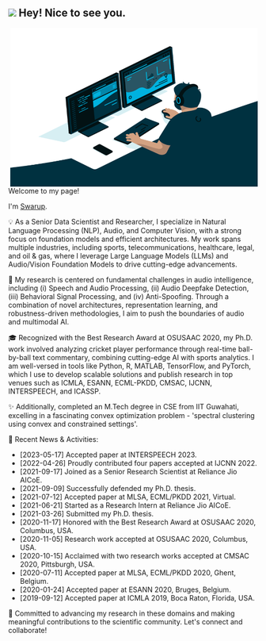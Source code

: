 <meta name="google-site-verification" content="ZzArCr6aMYdxYeeiwdC44bHOSFraUB7laMC1Qr5fmQo" />

<h2><img src="https://emojis.slackmojis.com/emojis/images/1531849430/4246/blob-sunglasses.gif?1531849430" width="30"/> Hey! Nice to see you.</h2>
   <img align="right" alt="GIF" src="https://github.com/swarupbehera/swarupbehera/blob/eadc67707526548378e679ec2a3f64684a37fc10/code.gif" width="500" height="320" />
<!-- <a href="https://www.instagram.com/abhisheknaiidu/">
  <img align="left" alt="Abhishek's Instagram" width="22px" src="https://raw.githubusercontent.com/hussainweb/hussainweb/main/icons/instagram.png" />
</a>
<a href="https://discord.gg/XTW52Kt">
  <img align="left" alt="Abhishek's Discord" width="22px" src="https://raw.githubusercontent.com/peterthehan/peterthehan/master/assets/discord.svg" />
</a>
<a href="https://twitter.com/abhisheknaiidu">
  <img align="left" alt="Abhishek Naidu | Twitter" width="22px" src="https://raw.githubusercontent.com/peterthehan/peterthehan/master/assets/twitter.svg" />
</a>
<a href="https://www.linkedin.com/in/swarup221b/">
  <img align="left" alt="Swarup's LinkedIN" width="22px" src="https://raw.githubusercontent.com/peterthehan/peterthehan/master/assets/linkedin.svg" />
</a>
 -->

</br>
 
Welcome to my page!

I'm [Swarup](https://swarup-rj.github.io).

💡 As a Senior Data Scientist and Researcher, I specialize in Natural Language Processing (NLP), Audio, and Computer Vision, with a strong focus on foundation models and efficient architectures. My work spans multiple industries, including sports, telecommunications, healthcare, legal, and oil & gas, where I leverage Large Language Models (LLMs) and Audio/Vision Foundation Models to drive cutting-edge advancements.

🔬 My research is centered on fundamental challenges in audio intelligence, including (i) Speech and Audio Processing, (ii) Audio Deepfake Detection, (iii) Behavioral Signal Processing, and (iv) Anti-Spoofing. Through a combination of novel architectures, representation learning, and robustness-driven methodologies, I aim to push the boundaries of audio and multimodal AI.

🎓 Recognized with the Best Research Award at OSUSAAC 2020, my Ph.D. work involved analyzing cricket player performance through real-time ball-by-ball text commentary, combining cutting-edge AI with sports analytics. I am well-versed in tools like Python, R, MATLAB, TensorFlow, and PyTorch, which I use to develop scalable solutions and publish research in top venues such as ICMLA, ESANN, ECML-PKDD, CMSAC, IJCNN, INTERSPEECH, and ICASSP.

✨ Additionally, completed an M.Tech degree in CSE from IIT Guwahati, excelling in a fascinating convex optimization problem - 'spectral clustering using convex and constrained settings'.

🌟 Recent News & Activities:
- [2023-05-17] Accepted paper at INTERSPEECH 2023.
- [2022-04-26] Proudly contributed four papers accepted at IJCNN 2022.
- [2021-09-17] Joined as a Senior Research Scientist at Reliance Jio AICoE.
- [2021-09-09] Successfully defended my Ph.D. thesis.
- [2021-07-12] Accepted paper at MLSA, ECML/PKDD 2021, Virtual.
- [2021-06-21] Started as a Research Intern at Reliance Jio AICoE.
- [2021-03-26] Submitted my Ph.D. thesis.
- [2020-11-17] Honored with the Best Research Award at OSUSAAC 2020, Columbus, USA.
- [2020-11-05] Research work accepted at OSUSAAC 2020, Columbus, USA.
- [2020-10-15] Acclaimed with two research works accepted at CMSAC 2020, Pittsburgh, USA.
- [2020-07-11] Accepted paper at MLSA, ECML/PKDD 2020, Ghent, Belgium.
- [2020-01-24] Accepted paper at ESANN 2020, Bruges, Belgium.
- [2019-09-12] Accepted paper at ICMLA 2019, Boca Raton, Florida, USA.

💪 Committed to advancing my research in these domains and making meaningful contributions to the scientific community. Let's connect and collaborate!
